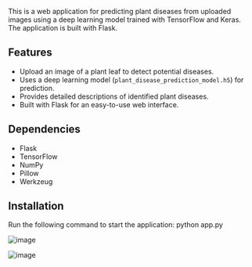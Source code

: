 This is a web application for predicting plant diseases from uploaded images using a deep learning model trained with TensorFlow and Keras. The application is built with Flask.

## Features
- Upload an image of a plant leaf to detect potential diseases.
- Uses a deep learning model (`plant_disease_prediction_model.h5`) for prediction.
- Provides detailed descriptions of identified plant diseases.
- Built with Flask for an easy-to-use web interface.

## Dependencies
- Flask  
- TensorFlow  
- NumPy  
- Pillow  
- Werkzeug  

## Installation
Run the following command to start the application:
python app.py

![image](https://github.com/user-attachments/assets/1e6f0a82-2500-480c-aeff-477b5926ff88)

![image](https://github.com/user-attachments/assets/9964036a-6abc-46bb-9c97-14269e10fb2f)



